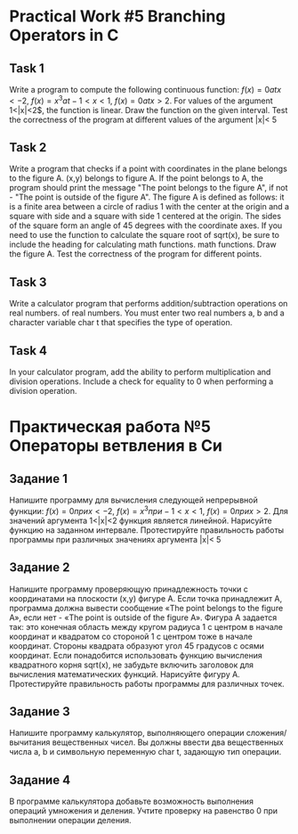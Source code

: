 # Practical Work #5 Branching Operators in C

## Task 1

Write a program to compute the following continuous function:
$f(x)=0 at x<-2$,
$f(x)=x^3 at -1<x<1$,
$f(x)=0 at x>2$.
For values of the argument 1<|x|<2$, the function is linear.
Draw the function on the given interval. Test the correctness of the program at different values of the argument |x|< 5

## Task 2

Write a program that checks if a point with coordinates in the plane belongs to the figure A. (x,y) belongs to figure A.
If the point belongs to A, the program should print the message "The point belongs to the figure A", if not - "The point
is outside of the figure A".
The figure A is defined as follows: it is a finite area between a circle of radius 1 with the center at the origin and a
square with side and a square with side 1 centered at the origin. The sides of the square form an angle of 45 degrees
with the coordinate axes. If you need to use the function to calculate the square root of sqrt(x), be sure to include
the heading for calculating math functions. math functions. Draw the figure A. Test the correctness of the program for
different points.

## Task 3

Write a calculator program that performs addition/subtraction operations on real numbers. of real numbers. You must
enter two real numbers a, b and a character variable char t that specifies the type of operation.

## Task 4

In your calculator program, add the ability to perform multiplication and division operations. Include a check for
equality to 0 when performing a division operation.

# Практическая работа №5 Операторы ветвления в Си

## Задание 1

Напишите программу для вычисления следующей непрерывной функции:
$f(x)=0 при x<-2$,
$f(x)=x^3 при -1<x<1$,
$f(x)=0 при x>2$.
Для значений аргумента 1<|x|<2 функция является линейной.
Нарисуйте функцию на заданном интервале.
Протестируйте правильность работы программы при различных значениях аргумента |x|< 5

## Задание 2

Напишите программу проверяющую принадлежность точки с координатами на плоскости
(x,y) фигуре А. Если точка принадлежит А, программа должна вывести сообщение «The point
belongs to the figure A», если нет - «The point is outside of the figure A».
Фигура А задается так: это конечная область между кругом радиуса 1 с центром в начале
координат и квадратом со стороной 1 с центром тоже в начале координат. Стороны квадрата
образуют угол 45 градусов с осями координат. Если понадобится использовать функцию
вычисления квадратного корня sqrt(x), не забудьте включить заголовок для вычисления
математических функций. Нарисуйте фигуру А.
Протестируйте правильность работы программы для различных точек.

## Задание 3

Напишите программу калькулятор, выполняющего операции сложения/вычитания
вещественных чисел. Вы должны ввести два вещественных числа a, b и символьную переменную
char t, задающую тип операции.

## Задание 4

В программе калькулятора добавьте возможность выполнения операций умножения и
деления. Учтите проверку на равенство 0 при выполнении операции деления.
